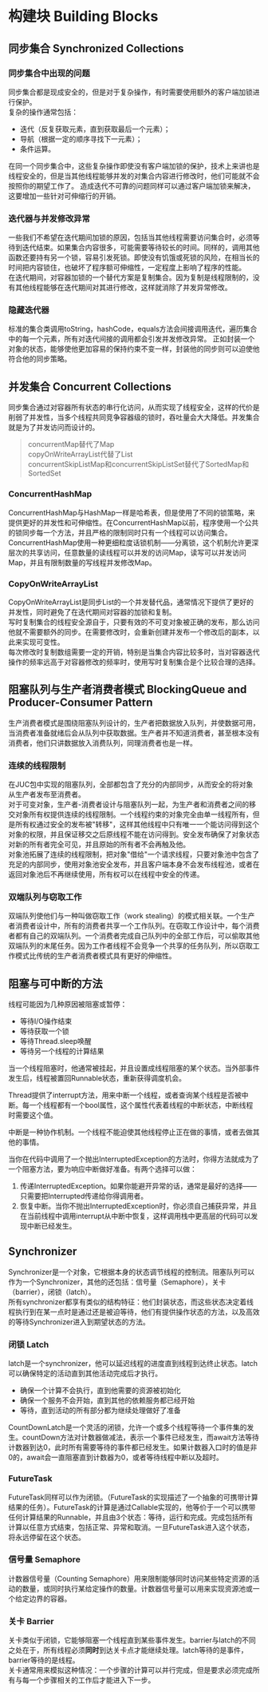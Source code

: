 # 构建块 Building Blocks
## 同步集合 Synchronized Collections
### 同步集合中出现的问题
同步集合都是现成安全的，但是对于复杂操作，有时需要使用额外的客户端加锁进行保护。
<br>复杂的操作通常包括：
- 迭代（反复获取元素，直到获取最后一个元素）；
- 导航（根据一定的顺序寻找下一元素）；
- 条件运算。

在同一个同步集合中，这些复杂操作即使没有客户端加锁的保护，技术上来讲也是线程安全的，但是当其他线程能够并发的对集合内容进行修改时，他们可能就不会按照你的期望工作了。
造成迭代不可靠的问题同样可以通过客户端加锁来解决，这要增加一些针对可伸缩行的开销。

### 迭代器与并发修改异常
一些我们不希望在迭代期间加锁的原因，包括当其他线程需要访问集合时，必须等待到迭代结束。如果集合内容很多，可能需要等待较长的时间。同样的，调用其他函数还要持有另一个锁，容易引发死锁。即使没有饥饿或死锁的风险，在相当长的时间把内容锁住，也破坏了程序额可伸缩性，一定程度上影响了程序的性能。
<br>在迭代期间，对容器加锁的一个替代方案是复制集合。因为复制是线程限制的，没有其他线程能够在迭代期间对其进行修改，这样就消除了并发异常修改。

### 隐藏迭代器
标准的集合类调用toString，hashCode，equals方法会间接调用迭代，遍历集合中的每一个元素，所有对迭代间接的调用都会引发并发修改异常。
正如封装一个对象的状态，能够使他更加容易的保持约束不变一样，封装他的同步则可以迫使他符合他的同步策略。

## 并发集合 Concurrent Collections
同步集合通过对容器所有状态的串行化访问，从而实现了线程安全，这样的代价是削弱了并发性，当多个线程共同竞争容器级的锁时，吞吐量会大大降低。并发集合就是为了并发访问而设计的。
> concurrentMap替代了Map<br> 
> copyOnWriteArrayList代替了List<br>
> concurrentSkipListMap和concurrentSkipListSet替代了SortedMap和SortedSet

### ConcurrentHashMap
ConcurrentHashMap与HashMap一样是哈希表，但是使用了不同的锁策略，来提供更好的并发性和可伸缩性。在ConcurrentHashMap以前，程序使用一个公共的锁同步每一个方法，并且严格的限制同时只有一个线程可以访问集合。ConcurrentHashMap使用一种更细粒度话锁机制——分离锁，这个机制允许更深层次的共享访问，任意数量的读线程可以并发的访问Map，读写可以并发访问Map，并且有限制数量的写线程并发修改Map。

### CopyOnWriteArrayList
CopyOnWriteArrayList是同步List的一个并发替代品，通常情况下提供了更好的并发性，同时避免了在迭代期间对容器的加锁和复制。
<br>写时复制集合的线程安全源自于，只要有效的不可变对象被正确的发布，那么访问他就不需要额外的同步。在需要修改时，会重新创建并发布一个修改后的副本，以此来实现可变性。
<br>每次修改时复制数组需要一定的开销，特别是当集合内容比较多时，当对容器迭代操作的频率远高于对容器修改的频率时，使用写时复制集合是个比较合理的选择。


## 阻塞队列与生产者消费者模式 BlockingQueue and Producer-Consumer Pattern
生产消费者模式是围绕阻塞队列设计的，生产者把数据放入队列，并使数据可用，当消费者准备就绪后会从队列中获取数据。生产者并不知道消费者，甚至根本没有消费者，他们只讲数据放入消费队列，同理消费者也是一样。

### 连续的线程限制
在JUC包中实现的阻塞队列，全部都包含了充分的内部同步，从而安全的将对象从生产者发布至消费者。
<br>对于可变对象，生产者-消费者设计与阻塞队列一起，为生产者和消费者之间的移交对象所有权提供连续的线程限制。一个线程约束的对象完全由单一线程所有，但是所有权通过安全的发布被"转移"，这样其他线程中只有唯一一个能访问得到这个对象的权限，并且保证移交之后原线程不能在访问得到。安全发布确保了对象状态对新的所有者完全可见，并且原始的所有者不会再触及他。
<br>对象池拓展了连续的线程限制，把对象"借给"一个请求线程，只要对象池中包含了充足的内部同步，使用对象池安全发布，并且客户端本身不会发布线程池，或者在返回对象池后不再继续使用，所有权可以在线程中安全的传递。

### 双端队列与窃取工作
双端队列使他们与一种叫做窃取工作（work stealing）的模式相关联。一个生产者消费者设计中，所有的消费者共享一个工作队列。在窃取工作设计中，每个消费者都有自己的双端队列。一个消费者完成自己队列中的全部工作后，可以偷取其他双端队列的末尾任务。因为工作者线程不会竞争一个共享的任务队列，所以窃取工作模式比传统的生产者消费者模式具有更好的伸缩性。

## 阻塞与可中断的方法
线程可能因为几种原因被阻塞或暂停：
- 等待I/O操作结束
- 等待获取一个锁
- 等待Thread.sleep唤醒
- 等待另一个线程的计算结果

当一个线程阻塞时，他通常被挂起，并且设置成线程阻塞的某个状态。当外部事件发生后，线程被置回Runnable状态，重新获得调度机会。

Thread提供了interrupt方法，用来中断一个线程，或者查询某个线程是否被中断。每一个线程都有一个bool属性，这个属性代表着线程的中断状态，中断线程时需要这个值。

中断是一种协作机制。一个线程不能迫使其他线程停止正在做的事情，或者去做其他的事情。

当你在代码中调用了一个抛出InterruptedException的方法时，你得方法就成为了一个阻塞方法，要为响应中断做好准备。有两个选择可以做：
1. 传递InterruptedException。如果你能避开异常的话，通常是最好的选择——只需要把Interrupted传递给你得调用者。
2. 恢复中断。当你不抛出InterruptedException时，你必须自己捕获异常，并且在当前线程中调用interrupt从中断中恢复，这样调用栈中更高层的代码可以发现中断已经发生。

## Synchronizer
Synchronizer是一个对象，它根据本身的状态调节线程的控制流。阻塞队列可以作为一个Synchronizer，其他的还包括：信号量（Semaphore），关卡（barrier），闭锁（latch）。
<br>所有synchronizer都享有类似的结构特征：他们封装状态，而这些状态决定着线程执行到在某一点时是通过还是被迫等待，他们有提供操作状态的方法，以及高效的等待Synchronizer进入到期望状态的方法。

### 闭锁 Latch
latch是一个synchronizer，他可以延迟线程的进度直到线程到达终止状态。latch可以确保特定的活动直到其他活动完成后才执行。
- 确保一个计算不会执行，直到他需要的资源被初始化
- 确保一个服务不会开始，直到其他的依赖服务都已经开始
- 等待，直到活动的所有部分都为继续处理做好了准备

CountDownLatch是一个灵活的闭锁，允许一个或多个线程等待一个事件集的发生。countDown方法对计数器做减法，表示一个事件已经发生，而await方法等待计数器到达0，此时所有需要等待的事件都已经发生。如果计数器入口时的值是非0的，await会一直阻塞直到计数器为0，或者等待线程中断以及超时。

### FutureTask
FutureTask同样可以作为闭锁。（FutureTask的实现描述了一个抽象的可携带计算结果的任务）。FutureTask的计算是通过Callable实现的，他等价于一个可以携带任何计算结果的Runnable，并且由3个状态：等待，运行和完成。完成包括所有计算以任意方式结束，包括正常、异常和取消。一旦FutureTask进入这个状态，将永远停留在这个状态。

### 信号量 Semaphore
计数器信号量（Counting Semaphore）用来限制能够同时访问某些特定资源的活动的数量，或同时执行某给定操作的数量。计数器信号量可以用来实现资源池或一个给定边界的容器。

### 关卡 Barrier
关卡类似于闭锁，它能够阻塞一个线程直到某些事件发生。barrier与latch的不同之处在于，所有线程必须**同时**到达关卡点才能继续处理。latch等待的是事件，barrier等待的是线程。
<br> 关卡通常用来模拟这种情况：一个步骤的计算可以并行完成，但是要求必须完成所有与每一个步骤相关的工作后才能进入下一步。